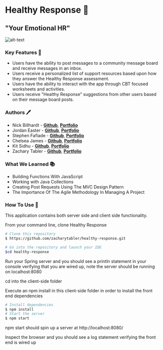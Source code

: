 # Healthy Response 💓
## "Your Emotional HR"

![alt-text](https://im7.ezgif.com/tmp/ezgif-7-d2437e87e7f2.gif)

### Key Features 🔑
* Users have the ability to post messages to a community message board and receive messages in an inbox.
* Users receive a personalized list of support resources based upon how they answer the Healthy Response assessment.
* Users have the ability to interact with the app through CBT focused worksheets and activities.
* Users receive "Healthy Response" suggestions from other users based on their message board posts.

### Authors 🖊️
* Nick Billhardt - **[Github](https://github.com/nbillhardt)**, **[Portfolio](https://nbillhardt.github.io/)**
* Jordan Easter - **[Github](https://github.com/jordaneaster)**, **[Portfolio](https://)**
* Stephen Fafiade - **[Github](https://github.com/sfafiade)**, **[Portfolio](https://sfafiade.github.io/)**
* Chelsea James - **[Github](https://github.com/ChelsMarea1)**, **[Portfolio](https://ChelsMarea1.github.io/)**
* Kit Sidhu - **[Github](https://github.com/kitsi)**, **[Portfolio](https://kitsi.github.io/)**
* Zachary Tabler -  **[Github](https://github.com/zacharytabler)**, **[Portfolio](https://zacharytabler.github.io/)** 

### What We Learned 📚
* Building Functions With JavaScript
* Working with Java Collections
* Creating Post Requests Using The MVC Design Pattern
* The Importance Of The Agile Methodology In Managing A Project

### How To Use 🔧
This application contains both server side and client side functionality.

From your command line, clone Healthy Response
```bash
# Clone this repository
$ https://github.com/zacharytabler/healthy-response.git

# Go into the repository and launch your IDE
$cd healthy-response
```
Run your Spring server and you should see a println statement in your console verifying that you are wired up, note the server should be running on localhost:8080

cd into the client-side folder

Execute an npm install in this client-side folder in order to install the front end dependencies

```bash
# Install dependencies
$ npm install
# Start the server
$ npm start
```
npm start should spin up a server at http://localhost:8080/

Inspect the browser and you should see a log statement verifying the front end is wired up